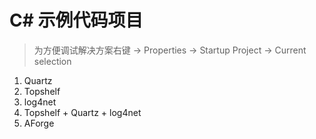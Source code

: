 # C# 示例代码项目

> 为方便调试解决方案右键 -> Properties -> Startup Project -> Current selection

1. Quartz
1. Topshelf
1. log4net
1. Topshelf + Quartz + log4net
1. AForge

